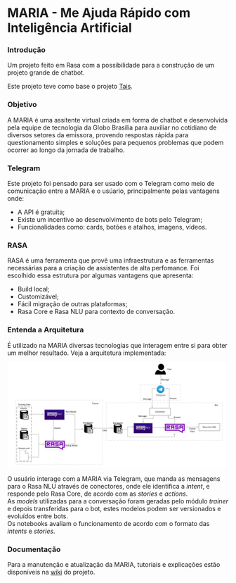 # MARIA - Me Ajuda Rápido com Inteligência Artificial

### Introdução

Um projeto feito em Rasa com a possibilidade para a construção de um projeto grande de chatbot.

Este projeto teve como base o projeto [Tais](http://github.com/lappis-unb/tais).

### Objetivo

A MARIA é uma assitente virtual criada em forma de chatbot e desenvolvida pela equipe de tecnologia da Globo Brasília para auxiliar no cotidiano de diversos setores da emissora, 
provendo respostas rápida para questionamento simples e soluções para pequenos problemas que podem ocorrer ao longo da jornada de trabalho.

### Telegram

Este projeto foi pensado para ser usado com o Telegram como meio de comunicação entre a MARIA e o usúario, principalmente pelas vantagens onde:
*  A API é gratuita;
*  Existe um incentivo ao desenvolvimento de bots pelo Telegram;
*  Funcionalidades como: cards, botões e atalhos, imagens, vídeos.

### RASA

RASA é uma ferramenta que provê uma infraestrutura e as ferramentas necessárias para a criação de assistentes de alta perfomance. 
Foi escolhido essa estrutura por algumas vantagens que apresenta:
*  Build local;
*  Customizável;
*  Fácil migração de outras plataformas;
*  Rasa Core e Rasa NLU para contexto de conversação.


### Entenda a Arquitetura

É utilizado na MARIA diversas tecnologias que interagem entre si para obter um melhor resultado. Veja a arquitetura implementada:

![](estutura_maria.jpg)

O usuário interage com a MARIA via Telegram, que manda as mensagens para o Rasa NLU através de
conectores, onde ele identifica a *intent*, e responde pelo Rasa Core, de acordo com as *stories* e *actions*.  
As *models* utilizadas para a conversação foram geradas pelo módulo *trainer* e depois transferidas para o bot, estes
modelos podem ser versionados e evoluídos entre bots.  
Os notebooks avaliam o funcionamento de acordo com o formato das *intents* e *stories*.


### Documentação

Para a manutenção e atualização da MARIA, tutoriais e explicações estão disponíveis na [wiki](https://gitlab.com/francocamila/maria_globo/-/wikis/home) do projeto.